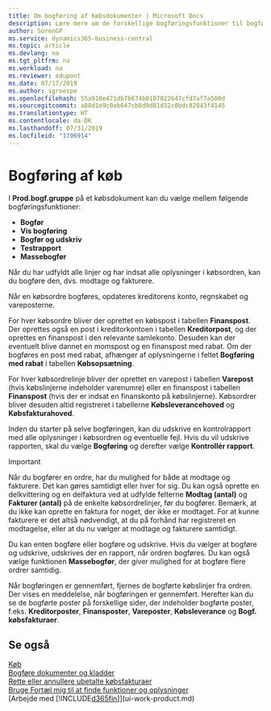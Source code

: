 ```yaml
---
title: Om bogføring af købsdokumenter | Microsoft Docs
description: Lære mere om de forskellige bogføringsfunktioner til bogføring af købsdokumenter, og hvordan du kan opdatere bogførte dokumenter.
author: SorenGP
ms.service: dynamics365-business-central
ms.topic: article
ms.devlang: na
ms.tgt_pltfrm: na
ms.workload: na
ms.reviewer: edupont
ms.date: 07/17/2019
ms.author: sgroespe
ms.openlocfilehash: 55a910e471db7b674b0107022647cfd7af7a500d
ms.sourcegitcommit: a88d1e9c0ab647cb8d9d81d32c0bdc82843f4145
ms.translationtype: HT
ms.contentlocale: da-DK
ms.lasthandoff: 07/31/2019
ms.locfileid: "1796914"
---
```

# <a name="posting-purchases"></a>Bogføring af køb
I **Prod.bogf.gruppe** på et købsdokument kan du vælge mellem følgende bogføringsfunktioner:

* **Bogfør**
* **Vis bogføring**
* **Bogfør og udskriv**
* **Testrapport**
* **Massebogfør**

Når du har udfyldt alle linjer og har indsat alle oplysninger i købsordren, kan du bogføre den, dvs. modtage og fakturere.

Når en købsordre bogføres, opdateres kreditorens konto, regnskabet og vareposterne.

For hver købsordre bliver der oprettet en købspost i tabellen **Finanspost**. Der oprettes også en post i kreditorkontoen i tabellen **Kreditorpost**, og der oprettes en finanspost i den relevante samlekonto. Desuden kan der eventuelt blive dannet en momspost og en finanspost med rabat. Om der bogføres en post med rabat, afhænger af oplysningerne i feltet **Bogføring med rabat** i tabellen **Købsopsætning**.

For hver købsordrelinje bliver der oprettet en varepost i tabellen **Varepost** (hvis købslinjerne indeholder varenumre) eller en finanspost i tabellen **Finanspost** (hvis der er indsat en finanskonto på købslinjerne). Købsordrer bliver desuden altid registreret i tabellerne **Købsleverancehoved** og **Købsfakturahoved**.

Inden du starter på selve bogføringen, kan du udskrive en kontrolrapport med alle oplysninger i købsordren og eventuelle fejl. Hvis du vil udskrive rapporten, skal du vælge **Bogføring** og derefter vælge **Kontrollér rapport**.

> [!IMPORTANT]  
>   Når du bogfører en ordre, har du mulighed for både at modtage og fakturere. Det kan gøres samtidigt eller hver for sig. Du kan også oprette en delkvittering og en delfaktura ved at udfylde felterne **Modtag (antal)** og **Fakturer (antal)** på de enkelte købsordrelinjer, før du bogfører. Bemærk, at du ikke kan oprette en faktura for noget, der ikke er modtaget. For at kunne fakturere er det altså nødvendigt, at du på forhånd har registreret en modtagelse, eller at du nu vælger at modtage og fakturere samtidigt.

Du kan enten bogføre eller bogføre og udskrive. Hvis du vælger at bogføre og udskrive, udskrives der en rapport, når ordren bogføres. Du kan også vælge funktionen **Massebogfør**, der giver mulighed for at bogføre flere ordrer samtidig.

Når bogføringen er gennemført, fjernes de bogførte købslinjer fra ordren. Der vises en meddelelse, når bogføringen er gennemført. Herefter kan du se de bogførte poster på forskellige sider, der indeholder bogførte poster, f.eks. **Kreditorposter**, **Finansposter**, **Vareposter**, **Købsleverance** og **Bogf. købsfakturaer**.

## <a name="see-also"></a>Se også

[Køb](purchasing-manage-purchasing.md)  
[Bogføre dokumenter og kladder](ui-post-documents-journals.md)  
[Rette eller annullere ubetalte købsfakturaer](purchasing-how-correct-cancel-unpaid-purchase-invoices.md)  
[Bruge Fortæl mig til at finde funktioner og oplysninger](ui-search.md)  
[Arbejde med [!INCLUDE[d365fin](includes/d365fin_md.md)]](ui-work-product.md)
